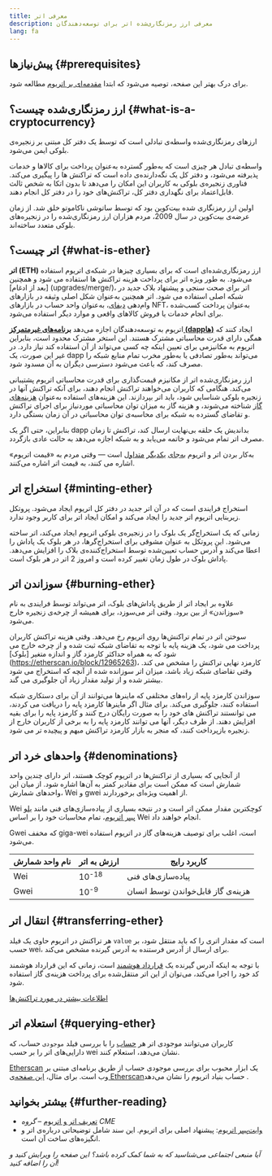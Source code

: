 ```yaml
---
title: معرفی اتر
description: معرفی ارز رمزنگاری‌شده اتر برای توسعه‌دهندگان
lang: fa
---
```


## پیش‌نیازها {#prerequisites}

برای درک بهتر این صفحه،‌ توصیه می‌شود که ابتدا [مقدمه‌ای بر اتریوم](/developers/docs/intro-to-ethereum/) مطالعه شود.

## ارز رمزنگاری‌شده چیست؟ {#what-is-a-cryptocurrency}

ارزهای رمزنگاری‌شده واسطه‌ی تبادلی است که توسط یک دفتر کل مبتنی بر زنجیره‌ی بلوکی ایمن می‌شود.

واسطه‌ی تبادل هر چیزی است که به‌طور گسترده به‌عنوان پرداخت برای کالاها و خدمات پذیرفته می‌شود، و دفتر کل یک نگه‌دارنده‌ی داده است که تراکنش ها را پیگیری می‌کند. فناوری زنجیره‌ی بلوکی به کاربران این امکان را می‌دهد تا بدون اتکا به شخص ثالث قابل‌اعتماد برای نگهداری دفتر کل، تراکنش‌های خود را در دفتر کل انجام دهند.

اولین ارز رمزنگاری شده بیت‌کوین بود که توسط ساتوشی ناکاموتو خلق شد. از زمان عرضه‌ی بیت‌کوین در سال 2009، مردم هزاران ارز رمزنگاری‌شده را در زنجیره‌های بلوکی متعدد ساخته‌اند.

## اتر چیست؟ {#what-is-ether}

**اتر (ETH)** ارز رمزنگاری‌شده‌ای است که برای بسیاری چیزها در شبکه‌ی اتریوم استفاده می‌شود. به طور ویژه اتر برای پرداخت هزینه تراکنش ها استفاده می شود و همچنین [بعد از ادغام] (upgrades/merge/)، اتر برای صحت سنجی و پیشنهاد بلاک جدید در شبکه اصلی استفاده می شود. اتر همچنین به‌عنوان شکل اصلی وثیقه در بازارهای وام‌دهی [دیفای](/defi)، به‌عنوان واحد حساب در بازارهای NFT، به‌عنوان پرداخت کسب‌شده برای انجام خدمات یا فروش کالاهای واقعی و موارد دیگر استفاده می‌شود.

اتریوم به توسعه‌دهندگان اجازه می‌دهد [**برنامه‌های غیرمتمرکز (dappها)**](/developers/docs/dapps) ایجاد کنند که همگی دارای قدرت محاسباتی مشترک هستند. این استخر مشترک محدود است، بنابراین اتریوم به مکانیزمی برای تعیین اینکه چه کسی می‌تواند از آن استفاده کند نیاز دارد. در غیر این صورت، یک dapp می‌تواند به‌طور تصادفی یا به‌طور مخرب تمام منابع شبکه را مصرف کند، که باعث می‌شود دسترسی دیگران به آن مسدود شود.

ارز رمزنگاری‌شده اتر از مکانیزم قیمت‌گذاری برای قدرت محاسباتی اتریوم پشتیبانی می‌کند. هنگامی که کاربران می‌خواهند تراکنش انجام دهند، برای آنکه تراکنش آنها در زنجیره بلوکی شناسایی شود، باید اتر بپردازند. این هزینه‌های استفاده به‌عنوان [هزینه‌های گاز](/developers/docs/gas/) شناخته می‌شوند، و هزینه گاز به میزان توان محاسباتی موردنیاز برای اجرای تراکنش و تقاضای گسترده به شبکه برای محاسبه‌ی توان محاسباتی در آن زمان بستگی دارد.

بنابراین، حتی اگر یک dapp بداندیش یک حلقه بی‌نهایت ارسال کند، تراکنش تا زمان مصرف اتر تمام می‌شود و خاتمه می‌یابد و به شبکه اجازه می‌دهد به حالت عادی بازگردد.

به‌کار بردن اتر و اتریوم [به‌جای](https://www.reuters.com/article/us-crypto-currencies-lending-insight-idUSKBN25M0GP#:~:text=price%20of%20ethereum) [یکدیگر](https://abcnews.go.com/Business/bitcoin-slumps-week-low-amid-renewed-worries-chinese/story?id=78399845#:~:text=cryptocurrencies%20including%20ethereum) [متداول](https://www.cnn.com/2021/03/14/tech/nft-art-buying/index.html#:~:text=price%20of%20ethereum) است — وقتی مردم به «قیمت اتریوم» اشاره می کنند، به قیمت اتر اشاره می‌کنند.

## استخراج اتر {#minting-ether}

استخراج فرایندی است که در آن اتر جدید در دفتر کل اتریوم ایجاد می‌شود. پروتکل زیربنایی اتریوم اتر جدید را ایجاد می‌کند و امکان ایجاد اتر برای کاربر وجود ندارد.

زمانی که یک استخراج‌گر یک بلوک را در زنجیره‌‌ی بلوکی اتریوم ایجاد می‌کند، اتر ساخته می‌شود. این پروتکل به عنوان مشوقی برای استخراج‌گرها، در هر بلوک یک پاداش را اعطا می‌کند و آدرس حساب تعیین‌شده توسط استخراج‌کننده‌ی بلاک را افزایش می‌دهد. پاداش بلوک در طول زمان تغییر کرده است و امروز 2 اتر در هر بلوک است.

## سوزاندن اتر {#burning-ether}

علاوه بر ایجاد اتر از طریق پاداش‌های بلوک، اتر می‌تواند توسط فرایندی به نام «سوزاندن» از بین برود. وقتی اتر می‌سوزد، برای همیشه از چرخه‌ی زنجیره خارج می‌شود.

سوختن اتر در تمام تراکنش‌ها روی اتریوم رخ می‌دهد. وقتی هزینه تراکنش کاربران پرداخت می شود، یک هزینه پایه با توجه به تقاضای شبکه ثبت شده و از چرخه خارج می شود که به همراه حداکثر کارمزد گاز و اندازه متغیر [بلوک] (https://etherscan.io/block/12965263)، کارمزد نهایی تراکنش را مشخص می کند. وقتی تقاضای شبکه زیاد باشد، میزان اتر سوزانده شده از آنچه که استخراج می شود بیشتر شده و از تولید مقدار زیاد آن جلوگیری می گند.

سوزاندن کارمزد پایه از راه‌های مختلفی که ماینرها می‌توانند از آن برای دستکاری شبکه استفاده کنند، جلوگیری می‌کند. برای مثال اگر ماینرها کارمزد پایه را دریافت می کردند، می توانستند تراکنش های خود را به صورت رایگان درج کنند و کارمزد پایه را برای بقیه افزایش دهند. از طرف دیگر، آنها می توانند کارمزد پایه را به برخی از کاربران خارج از زنجیره بازپرداخت کنند، که منجر به بازار کارمزد تراکنش مبهم و پیچیده تر می شود.

## واحدهای خرد اتر {#denominations}

از آنجایی که بسیاری از تراکنش‌ها در اتریوم کوچک هستند، اتر دارای چندین واحد شمارش است که ممکن است برای مقادیر کمتر به آن‌ها اشاره شود. از میان این واحدهای شمارش، Wei و gwei از اهمیت ویژه‌ای برخوردارند.

Wei کوچکترین مقدار ممکن اتر است و در نتیجه بسیاری از پیاده‌سازی‌های فنی مانند [یلو پیپر اتریوم](https://ethereum.github.io/yellowpaper/paper.pdf)، تمام محاسبات خود را بر اساس Wei انجام خواهند داد.

Gwei که مخفف giga-wei است، اغلب برای توصیف هزینه‌های گاز در اتریوم استفاده می‌شود.

| نام واحد شمارش | ارزش به اتر      | کاربرد رایج                        |
| -------------- | ---------------- | ---------------------------------- |
| Wei            | 10<sup>-18</sup> | پیاده‌سازی‌های فنی                 |
| Gwei           | 10<sup>-9</sup>  | هزینه‌ی گاز قابل‌خواندن توسط انسان |

## انتقال اتر {#transferring-ether}

هر تراکنش در اتریوم حاوی یک فیلد `value` است که مقدار اتری را که باید منتقل شود، بر حسب wei، برای ارسال از آدرس فرستنده به آدرس گیرنده مشخص می‌کند.

با توجه به اینکه آدرس گیرنده یک [قرارداد هوشمند](/developers/docs/smart-contracts/) است، زمانی که این قرارداد هوشمند کد خود را اجرا می‌کند، می‌توان از این اتر منتقل‌شده برای پرداخت هزینه‌ی گاز استفاده شود.

[اطلاعات بیشتر در مورد تراکنش‌ها](/developers/docs/transactions/)

## استعلام اتر {#querying-ether}

کاربران می‌توانند موجودی اتر هر [حساب](/developers/docs/accounts/) را با بررسی فیلد `موجودی` حساب، که دارایی‌های اتر را بر حسب wei نشان می‌دهد، استعلام کنند.

[Etherscan](https://etherscan.io) یک ابزار محبوب برای بررسی موجودی حساب از طریق برنامه‌ای مبتنی بر وب است. برای مثال، [این صفحه‌ی Etherscan‏](https://etherscan.io/address/0xde0b295669a9fd93d5f28d9ec85e40f4cb697bae) حساب بنیاد اتریوم را نشان می‌دهد.

## بیشتر بخوانید {#further-reading}

- [تعریف اتر و اتریوم](https://www.cmegroup.com/education/courses/introduction-to-ether/defining-ether-and-ethereum.html) – _گروه CME‏_
- [وایت‌پیپر اتریوم](/whitepaper/): پیشنهاد اصلی برای اتریوم. این سند شامل توضیحاتی درباره‌ی اتر و انگیزه‌های ساخت آن است.

_آیا منبعی اجتماعی می‌شناسید که به شما کمک کرده باشد؟ این صفحه را ویرایش کنید و آن را اضافه کنید!_
